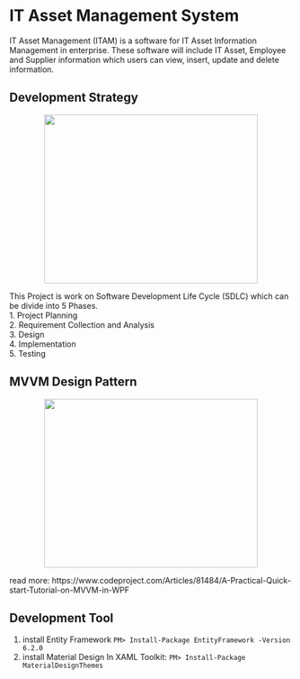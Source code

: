 # IT Asset Management System
IT Asset Management (ITAM) is a software for IT Asset Information Management in enterprise. These software will include IT Asset, Employee and Supplier information which users can view, insert, update and delete information. 

## Development Strategy
<p align="center">
  <img src="https://ekiy5aot90-flywheel.netdna-ssl.com/wp-content/uploads/2013/07/segue-blog-key-phases-software-development-projects-1.png"width="380" height="300"/>
</p>
This Project is work on Software Development Life Cycle (SDLC) which can be divide into 5 Phases. <br/>
1. Project Planning <br/>
2. Requirement Collection and Analysis <br/>
3. Design <br/>
4. Implementation <br/>
5. Testing

## MVVM Design Pattern
<p align="center">
  <img src="https://www.codeproject.com/KB/WPF/MVVMQuickTutorial/MVVM.jpg" width="380" height="300"/>
</p>
read more: https://www.codeproject.com/Articles/81484/A-Practical-Quick-start-Tutorial-on-MVVM-in-WPF

## Development Tool
1. install Entity Framework `PM> Install-Package EntityFramework -Version 6.2.0`
2. install Material Design In XAML Toolkit: `PM> Install-Package MaterialDesignThemes`
